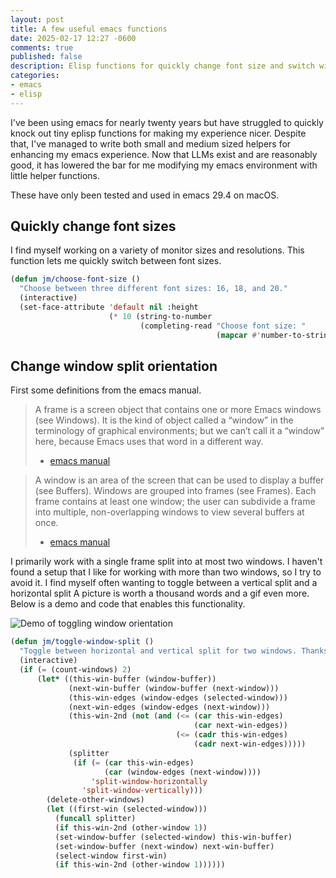 ```yaml
---
layout: post
title: A few useful emacs functions
date: 2025-02-17 12:27 -0600
comments: true
published: false
description: Elisp functions for quickly change font size and switch window split orientation
categories:
- emacs
- elisp
---
```


I've been using emacs for nearly twenty years but have struggled to quickly knock out tiny eplisp functions for making my experience nicer.
Despite that, I've managed to write both small and medium sized helpers for enhancing my emacs experience.
Now that LLMs exist and are reasonably good, it has lowered the bar for me modifying my emacs environment with little helper functions.

These have only been tested and used in emacs 29.4 on macOS.

## Quickly change font sizes

I find myself working on a variety of monitor sizes and resolutions.
This function lets me quickly switch between font sizes.

```lisp
(defun jm/choose-font-size ()
  "Choose between three different font sizes: 16, 18, and 20."
  (interactive)
  (set-face-attribute 'default nil :height
                      (* 10 (string-to-number
                             (completing-read "Choose font size: "
                                              (mapcar #'number-to-string '(16 18 20)))))))
```

## Change window split orientation

First some definitions from the emacs manual.

> A frame is a screen object that contains one or more Emacs windows (see Windows). It is the kind of object called a “window” in the terminology of graphical environments; but we can’t call it a “window” here, because Emacs uses that word in a different way. 
> - [emacs manual](https://www.gnu.org/software/emacs/manual/html_node/elisp/Frames.html)

> A window is an area of the screen that can be used to display a buffer (see Buffers). Windows are grouped into frames (see Frames). Each frame contains at least one window; the user can subdivide a frame into multiple, non-overlapping windows to view several buffers at once.
> - [emacs manual](https://www.gnu.org/software/emacs/manual/html_node/elisp/Basic-Windows.html)

I primarily work with a single frame split into at most two windows.
I haven't found a setup that I like for working with more than two windows, so I try to avoid it.
I find myself often wanting to toggle between a vertical split and a horizontal split
A picture is worth a thousand words and a gif even more.
Below is a demo and code that enables this functionality.

![Demo of toggling window orientation](/images/toggle-window-orientation.gif) 

```lisp
(defun jm/toggle-window-split ()
  "Toggle between horizontal and vertical split for two windows. Thanks ChatGPT."
  (interactive)
  (if (= (count-windows) 2)
      (let* ((this-win-buffer (window-buffer))
             (next-win-buffer (window-buffer (next-window)))
             (this-win-edges (window-edges (selected-window)))
             (next-win-edges (window-edges (next-window)))
             (this-win-2nd (not (and (<= (car this-win-edges)
                                         (car next-win-edges))
                                     (<= (cadr this-win-edges)
                                         (cadr next-win-edges)))))
             (splitter
              (if (= (car this-win-edges)
                     (car (window-edges (next-window))))
                  'split-window-horizontally
                'split-window-vertically)))
        (delete-other-windows)
        (let ((first-win (selected-window)))
          (funcall splitter)
          (if this-win-2nd (other-window 1))
          (set-window-buffer (selected-window) this-win-buffer)
          (set-window-buffer (next-window) next-win-buffer)
          (select-window first-win)
          (if this-win-2nd (other-window 1))))))
```

